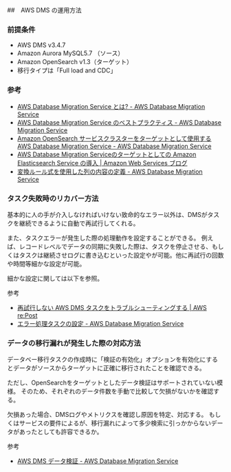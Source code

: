 ##　AWS DMS の運用方法


### 前提条件
- AWS DMS v3.4.7
- Amazon Aurora MySQL5.7 （ソース）
- Amazon OpenSearch v1.3（ターゲット）
- 移行タイプは「Full load and CDC」 

### 参考
- [AWS Database Migration Service とは? \- AWS Database Migration Service](https://docs.aws.amazon.com/ja_jp/dms/latest/userguide/Welcome.html)
- [AWS Database Migration Service のベストプラクティス \- AWS Database Migration Service](https://docs.aws.amazon.com/ja_jp/dms/latest/userguide/CHAP_BestPractices.html)
- [Amazon OpenSearch サービスクラスターをターゲットとして使用するAWS Database Migration Service \- AWS Database Migration Service](https://docs.aws.amazon.com/ja_jp/dms/latest/userguide/CHAP_Target.Elasticsearch.html)
- [AWS Database Migration Serviceのターゲットとしての Amazon Elasticsearch Service の導入 \| Amazon Web Services ブログ](https://aws.amazon.com/jp/blogs/news/introducing-amazon-elasticsearch-service-as-a-target-in-aws-database-migration-service/)
- [変換ルール式を使用した列の内容の定義 \- AWS Database Migration Service](https://docs.aws.amazon.com/ja_jp/dms/latest/userguide/CHAP_Tasks.CustomizingTasks.TableMapping.SelectionTransformation.Expressions.html#CHAP_Tasks.CustomizingTasks.TableMapping.SelectionTransformation.Expressions-SQLite)

### タスク失敗時のリカバー方法
基本的に人の手が介入しなければいけない致命的なエラー以外は、DMSがタスクを継続できるように自動で再試行してくれる。

また、タスクエラーが発生した際の処理動作を設定することができる。
例えば、レコードレベルでデータの同期に失敗した際は、タスクを停止させる、もしくはタスクは継続させログに書き込むといった設定やが可能。他に再試行の回数や時間等細かな設定が可能。

細かな設定に関しては以下を参照。

参考
- [再試行しない AWS DMS タスクをトラブルシューティングする \| AWS re:Post](https://repost.aws/ja/knowledge-center/dms-task-not-retrying)
- [エラー処理タスクの設定 \- AWS Database Migration Service](https://docs.aws.amazon.com/ja_jp/dms/latest/userguide/CHAP_Tasks.CustomizingTasks.TaskSettings.ErrorHandling.html)

### データの移行漏れが発生した際の対応方法
データベー移行タスクの作成時に「検証の有効化」オプションを有効化にするとデータがソースからターゲットに正確に移行されたことを確認できる。

ただし、OpenSearchをターゲットとしたデータ検証はサポートされていない模様。
そのため、それぞれのデータ件数を手動で比較して欠損がないかを確認する。

欠損あった場合、DMSログやメトリクスを確認し原因を特定、対応する。
もしくはサービスの要件によるが、移行漏れによって多少検索に引っかからないデータがあったとしても許容できるか。

参考
- [AWS DMS データ検証 \- AWS Database Migration Service](https://docs.aws.amazon.com/dms/latest/userguide/CHAP_Validating.html?icmpid=docs_DMS_help_panel_hp-dms-classic-tasksettings-validation-on)